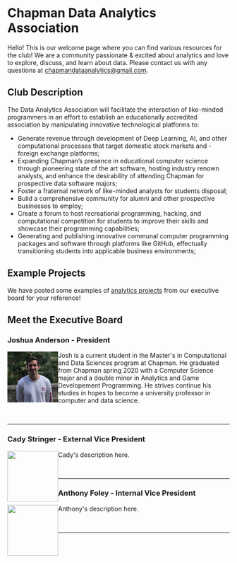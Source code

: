 # Chapman Data Analytics Association
Hello! This is our welcome page where you can find various resources for the club! We are a community passionate & excited about analytics and love to explore, discuss, and learn about data. Please contact us with any questions at chapmandataanalytics@gmail.com.

## Club Description
The Data Analytics Association will facilitate the interaction of like-minded programmers in an effort to establish an educationally accredited association by manipulating innovative technological platforms to:

- Generate revenue through development of Deep Learning, AI, and other computational processes that target domestic stock markets and - foreign exchange platforms;
- Expanding Chapman’s presence in educational computer science through pioneering state of the art software, hosting industry renown analysts, and enhance the desirability of attending Chapman for prospective data software majors;
- Foster a fraternal network of like-minded analysts for students disposal;
- Build a comprehensive community for alumni and other prospective businesses to employ;
- Create a forum to host recreational programming, hacking, and computational competition for students to improve their skills and showcase their programming capabilities;
- Generating and publishing innovative communal computer programming packages and software through platforms like GitHub, effectually transitioning students into applicable business environments;

## Example Projects
We have posted some examples of [analytics projects](https://github.com/ChapmanDAA/Welcome-Page/tree/master/Example%20Projects) from our executive board for your reference!

## Meet the Executive Board

### Joshua Anderson - President 

<img align="left" src="https://github.com/ChapmanDAA/Welcome-Page/blob/master/src/imgs/JA.jpg" width="115" height="115">

Josh is a current student in the Master's in Computational and Data Sciences program at Chapman. He graduated from Chapman spring 2020 with a Computer Science major and a double minor in Analytics and Game Developement Programming. He strives continue his studies in hopes to become a university professor in computer and data science.

</br>

--- 

### Cady Stringer - External Vice President

<img align="left" src="link to image here" width="115" height="115">

Cady's description here.  

</br>  

---

### Anthony Foley - Internal Vice President

<img align="left" src="link to image here" width="115" height="115">

Anthony's description here.  

</br>

---

